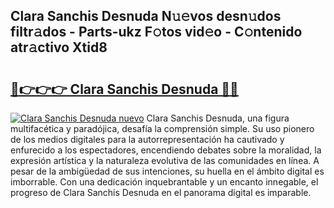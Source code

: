## Clara Sanchis Desnuda N𝚞𝚎vos desn𝚞dos filtr𝚊dos - Parts-ukz F𝚘tos vid𝚎o - C𝚘ntenido atr𝚊ctivo Xtid8

# <h2><a href="http://mbavubn.tromn.icu/?c=Clara+Sanchis+Desnuda">🔗👉👉👉 Clara Sanchis Desnuda 🔗🔗</a></h2>

[![Clara Sanchis Desnuda nuevo](https://i.imgur.com/pEAQMta.gif)](http://mbavubn.tromn.icu/?c=Clara+Sanchis+Desnuda)
Clara Sanchis Desnuda, una figura multifacética y paradójica, desafía la comprensión simple. Su uso pionero de los medios digitales para la autorrepresentación ha cautivado y enfurecido a los espectadores, encendiendo debates sobre la moralidad, la expresión artística y la naturaleza evolutiva de las comunidades en línea. A pesar de la ambigüedad de sus intenciones, su huella en el ámbito digital es imborrable. Con una dedicación inquebrantable y un encanto innegable, el progreso de Clara Sanchis Desnuda en el panorama digital es imparable.
